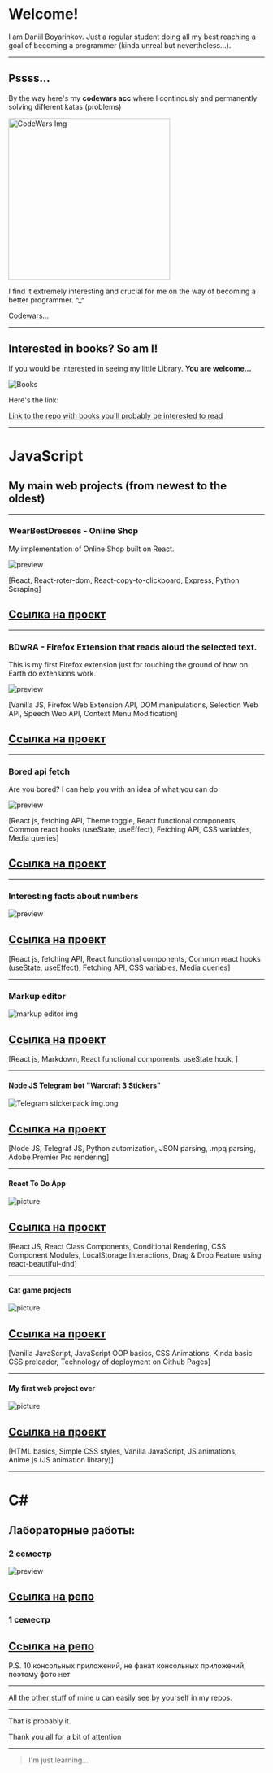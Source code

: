 # Welcome!

I am Daniil Boyarinkov. Just a regular student doing all my best reaching a goal of becoming a programmer (kinda unreal but nevertheless...).

---

## Pssss...

By the way here's my **codewars acc** where I continously and permanently solving different katas (problems)

<img width="318" alt="CodeWars Img" src="https://user-images.githubusercontent.com/89917619/156875703-9dbc3da9-a4d1-48d6-a471-8dd857ec450a.png">

I find it extremely interesting and crucial for me on the way of becoming a better programmer. ^_^

[Codewars...](https://www.codewars.com/users/BitDittoWit)

---

## Interested in books? So am I!

If you would be interested in seeing my little Library. **You are welcome...**

![Books](https://user-images.githubusercontent.com/89917619/156875713-b5f68afa-f9b6-4d26-9ab2-1f7c3661de57.png)

Here's the link:

[Link to the repo with books you'll probably be interested to read](https://github.com/daniilboyarinkov/Library)

---

# JavaScript
## My main web projects (from newest to the oldest)

---

### WearBestDresses - Online Shop

My implementation of Online Shop built on React. 

![preview](https://github.com/daniilboyarinkov/WearBestDresses__Online_Shop/blob/master/client/for_readme/2-1.jpg)

[React, React-roter-dom, React-copy-to-clickboard, Express, Python Scraping]

## **[Ссылка на проект](https://github.com/daniilboyarinkov/WearBestDresses__Online_Shop)**

---

### BDwRA - Firefox Extension that reads aloud the selected text.

This is my first Firefox extension just for touching the ground of how on Earth do extensions work.

![preview](https://github.com/daniilboyarinkov/Read-Aloud-Firefox-Extension/blob/master/for_readme/3.png)

[Vanilla JS, Firefox Web Extension API, DOM manipulations, Selection Web API, Speech Web API, Context Menu Modification]

## **[Ссылка на проект](https://github.com/daniilboyarinkov/Read-Aloud-Firefox-Extension)**

---

### Bored api fetch

Are you bored? I can help you with an idea of what you can do

![preview](https://github.com/daniilboyarinkov/bored-api-fetch-react/blob/master/for_readme/preview.jpg)

[React js, fetching API, Theme toggle, React functional components, Common react hooks (useState, useEffect), Fetching API, CSS variables, Media queries]


## **[Ссылка на проект](https://github.com/daniilboyarinkov/bored-api-fetch-react)**

---

### Interesting facts about numbers

![preview](https://github.com/daniilboyarinkov/InterestingFactsAboutNumbers/blob/master/preview.png)

## **[Ссылка на проект](https://github.com/daniilboyarinkov/InterestingFactsAboutNumbers)**

[React js, fetching API, React functional components, Common react hooks (useState, useEffect), Fetching API, CSS variables, Media queries]

---

### Markup editor

![markup editor img](https://github.com/daniilboyarinkov/markdown-learning-editor/blob/master/public/imgs/1.jpg)

## **[Ссылка на проект](https://github.com/daniilboyarinkov/markdown-learning-editor)**

[React js, Markdown, React functional components, useState hook, ]

---

#### Node JS Telegram bot "Warcraft 3 Stickers"

![Telegram stickerpack img.png](https://st1.latestly.com/wp-content/uploads/2020/12/Telegram-1-380x214.jpg)

## **[Ссылка на проект](https://github.com/daniilboyarinkov/Warcraft_III_Sticker_bot)**

[Node JS, Telegraf JS, Python automization, JSON parsing, .mpq parsing, Adobe Premier Pro rendering]

---

#### React To Do App

![picture](https://user-images.githubusercontent.com/89917619/156036573-e8baa718-7c19-47a0-abf7-3e100329fade.png)

## **[Ссылка на проект](https://github.com/daniilboyarinkov/React_To-Do-App-Example)**

[React JS, React Class Components, Conditional Rendering, CSS Component Modules, LocalStorage Interactions, Drag & Drop Feature using react-beautiful-dnd]

---

#### Cat game projects

![picture](https://user-images.githubusercontent.com/89917619/156006470-1e2485b4-a976-42a3-b312-30f7a7322f25.png)

## **[Ссылка на проект](https://github.com/daniilboyarinkov/Cat_game_project)**

[Vanilla JavaScript, JavaScript OOP basics, CSS Animations, Kinda basic CSS preloader, Technology of deployment on Github Pages]

---

#### My first web project ever

![picture](https://user-images.githubusercontent.com/89917619/156020562-090aabe6-fd64-46af-b200-1af4bdd3c034.png)

## **[Ссылка на проект](https://github.com/daniilboyarinkov/Anime.js_first_visualisation)**

[HTML basics, Simple CSS styles, Vanilla JavaScript, JS animations, Anime.js (JS animation library)]

---

# C#

## Лабораторные работы:

### 2 семестр

![preview](https://github.com/daniilboyarinkov/Labworks_2semester/blob/master/For_Readme/LabWork5/preview.jpg)

## **[Ссылка на репо](https://github.com/daniilboyarinkov/Labworks_2semester)**

### 1 семестр

## **[Ссылка на репо](https://github.com/daniilboyarinkov/Labworks_1semester)**

P.S. 10 консольных приложений, не фанат консольных приложений, поэтому фото нет

---

All the other stuff of mine u can easily see by yourself in my repos. 

---

That is probably it. 

Thank you all for a bit of attention

---

> I'm just learning...
